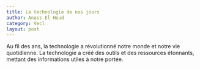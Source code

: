 ```yaml
---
title: La technologie de nos jours
author: Anass El Houd
category: Vecl
layout: post
---
```


Au fil des ans, la technologie a révolutionné notre monde et notre vie quotidienne. La technologie a créé des outils et des ressources étonnants, mettant des informations utiles à notre portée.
